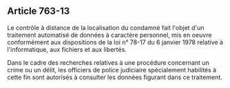 Article 763-13
----
Le contrôle à distance de la localisation du condamné fait l'objet d'un
traitement automatisé de données à caractère personnel, mis en oeuvre
conformément aux dispositions de la loi n° 78-17 du 6 janvier 1978 relative à
l'informatique, aux fichiers et aux libertés.

Dans le cadre des recherches relatives à une procédure concernant un crime ou un
délit, les officiers de police judiciaire spécialement habilités à cette fin
sont autorisés à consulter les données figurant dans ce traitement.
